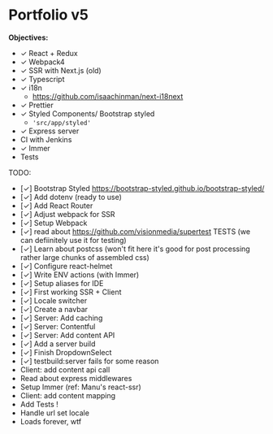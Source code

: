 # Portfolio v5

**Objectives:**
- ✓ React + Redux
- ✓ Webpack4
- ✓ SSR with Next.js (old)
- ✓ Typescript
- ✓ i18n
    - https://github.com/isaachinman/next-i18next
- ✓ Prettier
- ✓ Styled Components/ Bootstrap styled
    - ```'src/app/styled'```
- ✓ Express server
- CI with Jenkins
- ✓ Immer
- Tests

TODO:
- [✓] Bootstrap Styled https://bootstrap-styled.github.io/bootstrap-styled/
- [✓] Add dotenv (ready to use)
- [✓] Add React Router
- [✓] Adjust webpack for SSR
- [✓] Setup Webpack
- [✓] read about https://github.com/visionmedia/supertest TESTS (we can defiinitely use it for testing)
- [✓] Learn about postcss (won't fit here it's good for post processing rather large chunks of assembled css)
- [✓] Configure react-helmet
- [✓] Write ENV actions (with Immer)
- [✓] Setup aliases for IDE
- [✓] First working SSR + Client
- [✓] Locale switcher
- [✓] Create a navbar
- [✓] Server: Add caching
- [✓] Server: Contentful
- [✓] Server: Add content API
- [✓] Add a server build
- [✓] Finish DropdownSelect
- [✓] testbuild:server fails for some reason
- Client: add content api call
- Read about express middlewares
- Setup Immer (ref: Manu's react-ssr)
- Client: add content mapping
- Add Tests !
- Handle url set locale
- Loads forever, wtf
